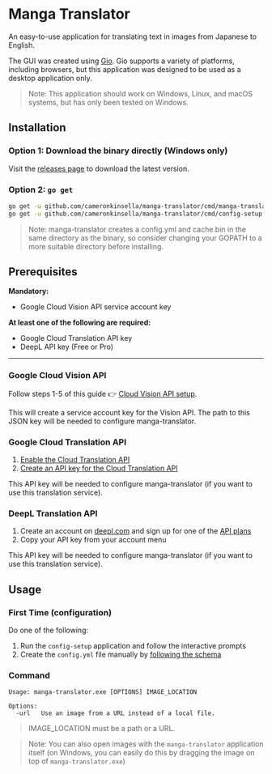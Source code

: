 # Manga Translator

An easy-to-use application for translating text in images from Japanese to English.

The GUI was created using [Gio](https://gioui.org/). Gio supports a variety of platforms, including browsers, but this
application was designed to be used as a desktop application only.

> Note: This application should work on Windows, Linux, and macOS systems, but has only been tested on Windows.

## Installation

### Option 1: Download the binary directly (Windows only)

Visit the [releases page](https://github.com/cameronkinsella/manga-translator/releases/latest/)
to download the latest version.

### Option 2: `go get`

```sh
go get -u github.com/cameronkinsella/manga-translator/cmd/manga-translator && \
go get -u github.com/cameronkinsella/manga-translator/cmd/config-setup
```

> Note: manga-translator creates a config.yml and cache.bin in the same directory as the binary,
> so consider changing your GOPATH to a more suitable directory before installing.

## Prerequisites

**Mandatory:**

- Google Cloud Vision API service account key

**At least one of the following are required:**

- Google Cloud Translation API key
- DeepL API key (Free or Pro)

---

### Google Cloud Vision API

Follow steps 1-5 of this guide :point_right:
[Cloud Vision API setup](https://cloud.google.com/vision/docs/before-you-begin).

This will create a service account key for the Vision API. The path to this JSON key will be needed to configure
manga-translator.

### Google Cloud Translation API

1. [Enable the Cloud Translation API](https://cloud.google.com/translate/docs/setup#api)
2. [Create an API key for the Cloud Translation API](https://cloud.google.com/docs/authentication/api-keys?hl=en#creating_an_api_key)

This API key will be needed to configure manga-translator (if you want to use this translation service).

### DeepL Translation API

1. Create an account on [deepl.com](https://deepl.com) and sign up for one of the
   [API plans](https://www.deepl.com/pro#developer)
2. Copy your API key from your account menu

This API key will be needed to configure manga-translator (if you want to use this translation service).

## Usage

### First Time (configuration)

Do one of the following:

1. Run the `config-setup` application and follow the interactive prompts
2. Create the `config.yml` file manually
   by [following the schema](https://github.com/cameronkinsella/manga-translator/blob/master/pkg/config/README.md)

### Command

```
Usage: manga-translator.exe [OPTIONS] IMAGE_LOCATION

Options:
  -url   Use an image from a URL instead of a local file.
```

> IMAGE_LOCATION must be a path or a URL.

> Note: You can also open images with the `manga-translator` application itself
(on Windows, you can easily do this by dragging the image on top of `manga-translator.exe`)
